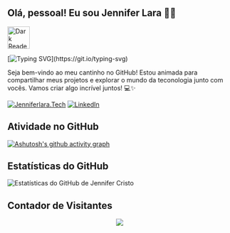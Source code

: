 
## Olá, pessoal! Eu sou Jennifer Lara 👋🏽

 <img src="https://simpleicons.org/icons/darkreader.svg" alt="Dark Reader Logo" width="50"> 

[![Typing SVG](https://readme-typing-svg.herokuapp.com?color=2E2E2E&vCenter=true&lines=Ol%C3%A1%2C+Mundo!;Bem-vindo+ao+meu+perfil+do+GitHub!)](https://git.io/typing-svg)

Seja bem-vindo ao meu cantinho no GitHub! Estou animada para compartilhar meus projetos e explorar o mundo da teconologia junto com vocês. Vamos criar algo incrível juntos! 💻✨

[![Jenniferlara.Tech](https://img.shields.io/badge/Portfolio-Jenniferlara.Tech-blue?style=for-the-badge&logo=visual-studio-code)](https://jennif8r.github.io/MySite/)
[![LinkedIn](https://img.shields.io/badge/LinkedIn-Jennifer%20de%20Lara-blue?style=for-the-badge&logo=linkedin&logoColor=white)](https://www.linkedin.com/in/jennifer-de-lara/)






## Atividade no GitHub

[![Ashutosh's github activity graph](https://github-readme-activity-graph.vercel.app/graph?username=jennif8r&bg_color=0f4c75&color=d3d3d3&line=ff00ff&point=403d3d&area=true&hide_border=true)](https://github.com/ashutosh00710/github-readme-activity-graph)

## Estatísticas do GitHub

![Estatísticas do GitHub de Jennifer Cristo](https://github-readme-stats.vercel.app/api?username=jennif8r&show_icons=true&theme=radical)


## Contador de Visitantes
<p align="center"> <img aling="center" src="https://profile-counter.glitch.me/@jennif8r/count.svg" /></p>


